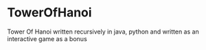 # TowerOfHanoi
Tower Of Hanoi written recursively in java, python and written as an interactive game as a bonus
